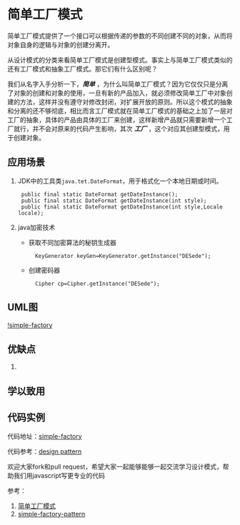 # 简单工厂模式
简单工厂模式提供了一个接口可以根据传递的参数的不同创建不同的对象，从而将对象自身的逻辑与对象的创建分离开。

从设计模式的分类来看简单工厂模式是创建型模式。事实上与简单工厂模式类似的还有工厂模式和抽象工厂模式。那它们有什么区别呢？

我们从名字入手分析一下，***简单*** ，为什么叫简单工厂模式？因为它仅仅只是分离了对象的创建和对象的使用，一旦有新的产品加入，就必须修改简单工厂中对象创建的方法，这样并没有遵守对修改封闭，对扩展开放的原则。所以这个模式的抽象和分离的还不够彻底，相比而言工厂模式就在简单工厂模式的基础之上加了一层对工厂的抽象，具体的产品由具体的工厂来创建，这样新增产品就只需要新增一个工厂就行，并不会对原来的代码产生影响，其次 ***工厂*** ，这个对应其创建型模式，用于创建对象。

## 应用场景
1. JDK中的工具类`java.tet.DateFormat`，用于格式化一个本地日期或时间。
	
		public final static DateFormat getDateInstance();
		public final static DateFormat getDateInstance(int style);
		public final static DateFormat getDateInstance(int style,Locale locale);
		
2. java加密技术
	
	* 获取不同加密算法的秘钥生成器

			KeyGenerator keyGen=KeyGenerator.getInstance("DESede");
	
	* 创建密码器
	
			Cipher cp=Cipher.getInstance("DESede");



## UML图
[!simple-factory](/simple-factory-uml.png)
## 优缺点
1.
## 学以致用

## 代码实例

代码地址：[simple-factory](https://github.com/wangfulin/javascript-design-pattern/tree/master/simple-factory)

代码参考：[design pattern](http://www.tutorialspoint.com/design_pattern)

欢迎大家fork和pull request，希望大家一起能够能够一起交流学习设计模式，帮助我们用javascript写更专业的代码

参考：

1. [简单工厂模式](http://design-patterns.readthedocs.org/zh_CN/latest/creational_patterns/simple_factory.html)
2. [simple-factory-pattern](http://code.tutsplus.com/tutorials/design-patterns-the-simple-factory-pattern--cms-22345)